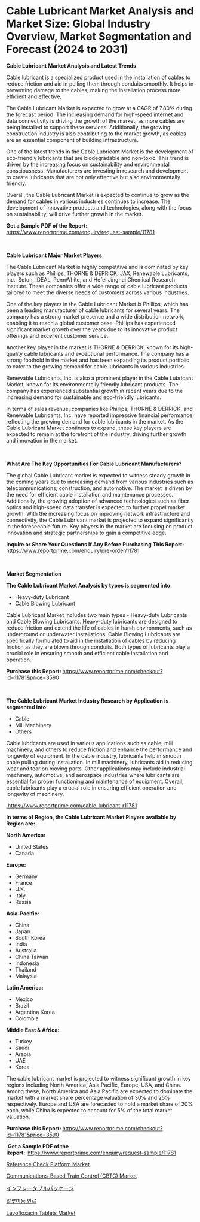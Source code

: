 <p><h1>Cable Lubricant Market Analysis and Market Size: Global Industry Overview, Market Segmentation and Forecast (2024 to 2031)</h1></p><p><strong>Cable Lubricant Market Analysis and Latest Trends</strong></p>
<p><p>Cable lubricant is a specialized product used in the installation of cables to reduce friction and aid in pulling them through conduits smoothly. It helps in preventing damage to the cables, making the installation process more efficient and effective.</p><p>The Cable Lubricant Market is expected to grow at a CAGR of 7.80% during the forecast period. The increasing demand for high-speed internet and data connectivity is driving the growth of the market, as more cables are being installed to support these services. Additionally, the growing construction industry is also contributing to the market growth, as cables are an essential component of building infrastructure.</p><p>One of the latest trends in the Cable Lubricant Market is the development of eco-friendly lubricants that are biodegradable and non-toxic. This trend is driven by the increasing focus on sustainability and environmental consciousness. Manufacturers are investing in research and development to create lubricants that are not only effective but also environmentally friendly.</p><p>Overall, the Cable Lubricant Market is expected to continue to grow as the demand for cables in various industries continues to increase. The development of innovative products and technologies, along with the focus on sustainability, will drive further growth in the market.</p></p>
<p><strong>Get a Sample PDF of the Report:&nbsp;</strong> <a href="https://www.reportprime.com/enquiry/request-sample/11781">https://www.reportprime.com/enquiry/request-sample/11781</a></p>
<p>&nbsp;</p>
<p><strong>Cable Lubricant Major Market Players</strong></p>
<p><p>The Cable Lubricant Market is highly competitive and is dominated by key players such as Phillips, THORNE & DERRICK, JAX, Renewable Lubricants, Inc., Seton, IDEAL, PennWhite, and Hefei Jinghui Chemical Research Institute. These companies offer a wide range of cable lubricant products tailored to meet the diverse needs of customers across various industries.</p><p>One of the key players in the Cable Lubricant Market is Phillips, which has been a leading manufacturer of cable lubricants for several years. The company has a strong market presence and a wide distribution network, enabling it to reach a global customer base. Phillips has experienced significant market growth over the years due to its innovative product offerings and excellent customer service.</p><p>Another key player in the market is THORNE & DERRICK, known for its high-quality cable lubricants and exceptional performance. The company has a strong foothold in the market and has been expanding its product portfolio to cater to the growing demand for cable lubricants in various industries.</p><p>Renewable Lubricants, Inc. is also a prominent player in the Cable Lubricant Market, known for its environmentally friendly lubricant products. The company has experienced substantial growth in recent years due to the increasing demand for sustainable and eco-friendly lubricants.</p><p>In terms of sales revenue, companies like Phillips, THORNE & DERRICK, and Renewable Lubricants, Inc. have reported impressive financial performance, reflecting the growing demand for cable lubricants in the market. As the Cable Lubricant Market continues to expand, these key players are expected to remain at the forefront of the industry, driving further growth and innovation in the market.</p></p>
<p>&nbsp;</p>
<p><strong>What Are The Key Opportunities For Cable Lubricant Manufacturers?</strong></p>
<p><p>The global Cable Lubricant market is expected to witness steady growth in the coming years due to increasing demand from various industries such as telecommunications, construction, and automotive. The market is driven by the need for efficient cable installation and maintenance processes. Additionally, the growing adoption of advanced technologies such as fiber optics and high-speed data transfer is expected to further propel market growth. With the increasing focus on improving network infrastructure and connectivity, the Cable Lubricant market is projected to expand significantly in the foreseeable future. Key players in the market are focusing on product innovation and strategic partnerships to gain a competitive edge.</p></p>
<p><strong>Inquire or Share Your Questions If Any Before Purchasing This Report:</strong> <a href="https://www.reportprime.com/enquiry/pre-order/11781">https://www.reportprime.com/enquiry/pre-order/11781</a></p>
<p>&nbsp;</p>
<p><strong>Market Segmentation</strong></p>
<p><strong>The Cable Lubricant Market Analysis by types is segmented into:</strong></p>
<p><ul><li>Heavy-duty Lubricant</li><li>Cable Blowing Lubricant</li></ul></p>
<p><p>Cable Lubricant Market includes two main types - Heavy-duty Lubricants and Cable Blowing Lubricants. Heavy-duty lubricants are designed to reduce friction and extend the life of cables in harsh environments, such as underground or underwater installations. Cable Blowing Lubricants are specifically formulated to aid in the installation of cables by reducing friction as they are blown through conduits. Both types of lubricants play a crucial role in ensuring smooth and efficient cable installation and operation.</p></p>
<p><strong>Purchase this Report:&nbsp;</strong><a href="https://www.reportprime.com/checkout?id=11781&price=3590">https://www.reportprime.com/checkout?id=11781&price=3590</a></p>
<p>&nbsp;</p>
<p><strong>The Cable Lubricant Market Industry Research by Application is segmented into:</strong></p>
<p><ul><li>Cable</li><li>Mill Machinery</li><li>Others</li></ul></p>
<p><p>Cable lubricants are used in various applications such as cable, mill machinery, and others to reduce friction and enhance the performance and longevity of equipment. In the cable industry, lubricants help in smooth cable pulling during installation. In mill machinery, lubricants aid in reducing wear and tear on moving parts. Other applications may include industrial machinery, automotive, and aerospace industries where lubricants are essential for proper functioning and maintenance of equipment. Overall, cable lubricants play a crucial role in ensuring efficient operation and longevity of machinery.</p></p>
<p><a href="https://www.reportprime.com/cable-lubricant-r11781">&nbsp;https://www.reportprime.com/cable-lubricant-r11781</a></p>
<p><strong>In terms of Region, the Cable Lubricant Market Players available by Region are:</strong></p>
<p>
    <p> <strong> North America: </strong>
        <ul>
            <li>United States</li>
            <li>Canada</li>
        </ul>
        </p> 
    <p> <strong> Europe: </strong>
        <ul>
            <li>Germany</li>
            <li>France</li>
            <li>U.K.</li>
            <li>Italy</li>
            <li>Russia</li>
        </ul>
        </p> 
    <p> <strong> Asia-Pacific: </strong>
        <ul>
            <li>China</li>
            <li>Japan</li>
            <li>South Korea</li>
            <li>India</li>
            <li>Australia</li>
            <li>China Taiwan</li>
            <li>Indonesia</li>
            <li>Thailand</li>
            <li>Malaysia</li>
        </ul>
        </p> 
    <p> <strong> Latin America: </strong>
        <ul>
            <li>Mexico</li>
            <li>Brazil</li>
            <li>Argentina Korea</li>
            <li>Colombia</li>
        </ul>
        </p> 
    <p> <strong> Middle East & Africa: </strong>
        <ul>
            <li>Turkey</li>
            <li>Saudi</li>
            <li>Arabia</li>
            <li>UAE</li>
            <li>Korea</li>
        </ul>
    </p>
    </p>
<p><p>The cable lubricant market is projected to witness significant growth in key regions including North America, Asia Pacific, Europe, USA, and China. Among these, North America and Asia Pacific are expected to dominate the market with a market share percentage valuation of 30% and 25% respectively. Europe and USA are forecasted to hold a market share of 20% each, while China is expected to account for 5% of the total market valuation.</p></p>
<p><strong>Purchase this Report: </strong><a href="https://www.reportprime.com/checkout?id=11781&price=3590">https://www.reportprime.com/checkout?id=11781&price=3590</a></p>
<p>&nbsp;<strong>Get a Sample PDF of the Report:&nbsp;&nbsp;</strong><a href="https://www.reportprime.com/enquiry/request-sample/11781">https://www.reportprime.com/enquiry/request-sample/11781</a></p>
<p><strong></strong></p>
<p><p><a href="https://issuu.com/reportprime-2/docs/reference-check-platform-market-size-2030.pptx">Reference Check Platform Market</a></p><p><a href="https://github.com/mdhefjumiah/Market-Research-Report-List-1/blob/main/communications-based-train-control-cbtc-market.md">Communications-Based Train Control (CBTC) Market</a></p><p><a href="https://medium.com/@tssrjndu32/%E6%AC%A1%E3%81%AE%E6%96%87%E3%82%92%E6%97%A5%E6%9C%AC%E8%AA%9E%E3%81%AB%E7%BF%BB%E8%A8%B3%E3%81%97%E3%81%A6%E3%81%8F%E3%81%A0%E3%81%95%E3%81%84-%E8%A3%BD%E5%93%81%E3%82%BF%E3%82%A4%E3%83%97-%E3%82%A2%E3%83%97%E3%83%AA%E3%82%B1%E3%83%BC%E3%82%B7%E3%83%A7%E3%83%B3-%E5%9C%B0%E5%9F%9F-%E4%BC%81%E6%A5%AD%E5%88%A5%E3%81%AE%E3%82%B0%E3%83%AD%E3%83%BC%E3%83%90%E3%83%AB-%E3%82%A4%E3%83%B3%E3%83%95%E3%83%AC%E3%83%BC%E3%82%BF%E3%83%96%E3%83%AB-%E3%83%91%E3%83%83%E3%82%B1%E3%83%BC%E3%82%B8%E3%83%B3%E3%82%B0%E5%B8%82%E5%A0%B4-0fdfe20be26f">インフレータブルパッケージ</a></p><p><a href="https://medium.com/@santikaputrianti_63510/%EA%B8%80%EB%A1%9C%EB%B2%8C-%EC%95%8C%EB%A3%A8%EB%AF%B8%EB%8A%84-%ED%94%BC%EA%B7%B8%EB%A8%BC%ED%8A%B8-%EC%8B%9C%EC%9E%A5-%EB%B2%94%EC%9C%84%EC%97%90-%EB%8C%80%ED%95%9C-%EC%8B%AC%EC%B8%B5-%EB%B6%84%EC%84%9D-%EB%B0%8F-2024%EB%85%84%EB%B6%80%ED%84%B0-2031%EB%85%84%EA%B9%8C%EC%A7%80-%EC%98%88%EC%83%81%EB%90%98%EB%8A%94-%EB%B9%A0%EB%A5%B4%EA%B2%8C-%EC%84%B1%EC%9E%A5%ED%95%98%EB%8A%94-10-cagr-4b6443080fa7">알루미늄 안료</a></p><p><a href="https://www.linkedin.com/pulse/in-depth-analysis-global-levofloxacin-tablets-market-scope-its-s8lne">Levofloxacin Tablets Market</a></p></p>